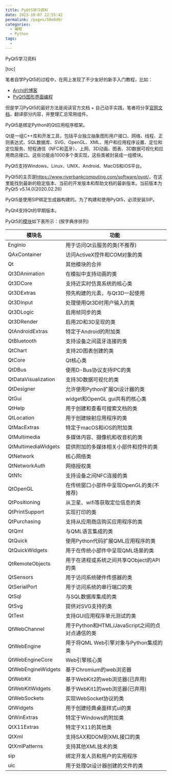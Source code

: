 ```yaml
---
title: PyQt5学习资料
date: 2023-10-07 22:55:42
permalink: /pages/58e0d9/
categories:
  - 编程
  - Python
tags:
  - 
---
```

PyQt5学习资料

[toc]

笔者自学PyQt5的过程中，在网上发现了不少友好的新手入门教程，比如：

- [Archi的博客](https://www.cnblogs.com/archisama/p/5442071.html)
- [PyQt5图形界面编程](https://mp.weixin.qq.com/s/Wy1iTYoX7_O81ChMflXXfg)

但是学习PyQt5的最好方法是阅读官方文档 + 自己动手实践，笔者将分享[官网文档](https://www.riverbankcomputing.com/static/Docs/PyQt5/)，翻译部分内容，并整理汇总常用组件。

PyQt5是绑定Python的Qt应用程序框架。

Qt是一组C++库和开发工具，包括平台独立抽象图形用户接口、网络、线程、正则表达式、SQL数据库、SVG、OpenGL、XML、用户和应用程序设置、定位和定位服务、短程通信（NFC和蓝牙）、上网、3D动画、图表、3D数据可视化和应用商店接口。这些功能由1000多个类实现，这些类被封装成一组模块。

PyQt5支持Windows、Linux、UNIX、Android、MacOS和iOS平台。

PyQt5的主页是<https://www.riverbankcomputing.com/software/pyqt/>，在这里能找到最新的稳定版本、当前的开发版本和帮助文档的最新版本。当前版本为PyQt5 v5.14.0(2020.02.26)

PyQt5是使用SIP绑定生成器构建的。为了构建和使用PyQt5，必须安装SIP。

PyQt4支持Qt的早期版本。

PyQt5的[模块](https://www.riverbankcomputing.com/static/Docs/PyQt5/module_index.html#ref-module-index)如下表所示：(按字典序排列)

| 模块名 | 功能  |
| --- | --- |
| Enginio | 用于访问Qt云服务的类(不推荐) |
| QAxContainer | 访问ActiveX控件和COM对象的类 |
| Qt  | 其他模块的合并 |
| Qt3DAnimation | 在模拟中支持动画的类 |
| Qt3DCore | 支持近实时仿真系统的核心类 |
| Qt3DExtras | 预先构建的元素，与Qt3D一起使用 |
| Qt3DInput | 处理使用Qt3D时用户输入的类 |
| Qt3DLogic | 启用帧同步的类 |
| Qt3DRender | 启用2D和3D呈现的类 |
| QtAndroidExtras | 特定于Android的附加类 |
| QtBluetooth | 支持设备之间蓝牙连接的类 |
| QtChart | 支持2D图表创建的类 |
| QtCore | Qt核心类 |
| QtDBus | 使用D-Bus协议支持IPC的类 |
| QtDataVisualization | 支持3D数据可视化的类 |
| QtDesigner | 允许使用Python扩展Qt设计器的类 |
| QtGui | widget和OpenGL gui共有的核心类 |
| QtHelp | 用于创建和查看可搜索文档的类 |
| QtLocation | 用于创建映射应用程序的类 |
| QtMacExtras | 特定于macOS和iOS的附加类 |
| QtMultimedia | 多媒体内容、摄像机和收音机的类 |
| QtMultimediaWidgets | 提供附加的多媒体相关小部件和控件的类 |
| QtNetwork | 核心网络类 |
| QtNetworkAuth | 网络授权类 |
| QtNfc | 支持设备之间NFC连接的类 |
| QtOpenGL | 在传统窗口小部件中呈现OpenGL的类(不推荐) |
| QtPositioning | 从卫星、wifi等获取定位信息的类 |
| QtPrintSupport | 实现打印的类 |
| QtPurchasing | 支持从应用商店购买应用程序的类 |
| QtQml | 与QML语言集成的类 |
| QtQuick | 使用Python代码扩展QML应用程序的类 |
| QtQuickWidgets | 用于在传统小部件中呈现QML场景的类 |
| QtRemoteObjects | 用于在进程或系统之间共享QObject的API的类 |
| QtSensors | 用于访问系统硬件传感器的类 |
| QtSerialPort | 用于访问系统的串行端口的类 |
| QtSql | 与SQL数据库集成的类 |
| QtSvg | 提供对SVG支持的类 |
| QtTest | 支持GUI应用程序单元测试的类 |
| QtWebChannel | 用于Python和HTML/JavaScript之间的点对点通信的类 |
| QtWebEngine | 用于将QML Web引擎对象与Python集成的类 |
| QtWebEngineCore | Web引擎核心类 |
| QtWebEngineWidgets | 基于Chromium的web浏览器 |
| QtWebKit | 基于WebKit2的web浏览器(已弃用) |
| QtWebKitWidgets | 基于WebKit1的web浏览器(已弃用) |
| QtWebSockets | 实现WebSocket协议的类 |
| QtWidgets | 用于创建经典桌面样式ui的类 |
| QtWinExtras | 特定于Windows的附加类 |
| QtX11Extras | 特定于X11的其他类 |
| QtXml | 支持SAX和DOM到XML接口的类 |
| QtXmlPatterns | 支持其他XML技术的类 |
| sip | 绑定开发人员和用户的实用程序 |
| uic | 用于处理Qt设计器创建的文件的类 |

